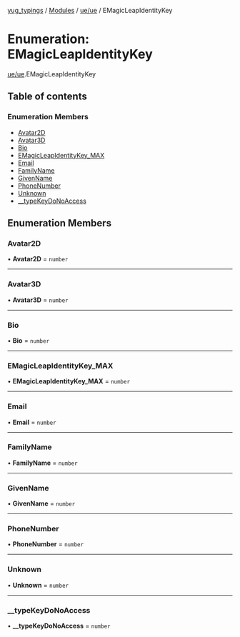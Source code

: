 [yug_typings](../README.md) / [Modules](../modules.md) / [ue/ue](../modules/ue_ue.md) / EMagicLeapIdentityKey

# Enumeration: EMagicLeapIdentityKey

[ue/ue](../modules/ue_ue.md).EMagicLeapIdentityKey

## Table of contents

### Enumeration Members

- [Avatar2D](ue_ue.EMagicLeapIdentityKey.md#avatar2d)
- [Avatar3D](ue_ue.EMagicLeapIdentityKey.md#avatar3d)
- [Bio](ue_ue.EMagicLeapIdentityKey.md#bio)
- [EMagicLeapIdentityKey\_MAX](ue_ue.EMagicLeapIdentityKey.md#emagicleapidentitykey_max)
- [Email](ue_ue.EMagicLeapIdentityKey.md#email)
- [FamilyName](ue_ue.EMagicLeapIdentityKey.md#familyname)
- [GivenName](ue_ue.EMagicLeapIdentityKey.md#givenname)
- [PhoneNumber](ue_ue.EMagicLeapIdentityKey.md#phonenumber)
- [Unknown](ue_ue.EMagicLeapIdentityKey.md#unknown)
- [\_\_typeKeyDoNoAccess](ue_ue.EMagicLeapIdentityKey.md#__typekeydonoaccess)

## Enumeration Members

### Avatar2D

• **Avatar2D** = `number`

___

### Avatar3D

• **Avatar3D** = `number`

___

### Bio

• **Bio** = `number`

___

### EMagicLeapIdentityKey\_MAX

• **EMagicLeapIdentityKey\_MAX** = `number`

___

### Email

• **Email** = `number`

___

### FamilyName

• **FamilyName** = `number`

___

### GivenName

• **GivenName** = `number`

___

### PhoneNumber

• **PhoneNumber** = `number`

___

### Unknown

• **Unknown** = `number`

___

### \_\_typeKeyDoNoAccess

• **\_\_typeKeyDoNoAccess** = `number`
